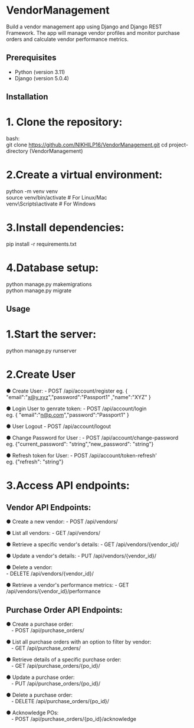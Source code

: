 # VendorManagement
Build a vendor management app using Django and Django REST Framework. The app will manage vendor profiles and monitor purchase orders and calculate vendor performance metrics.

## Prerequisites
- Python (version 3.11)
- Django (version 5.0.4)

## Installation

# 1. Clone the repository:
   bash:  
   git clone https://github.com/NIKHILP16/VendorManagement.git
   cd project-directory (VendorManagement) 

# 2.Create a virtual environment:
python -m venv venv  
source venv/bin/activate  # For Linux/Mac  
venv\Scripts\activate     # For Windows  

# 3.Install dependencies:
pip install -r requirements.txt  

# 4.Database setup:
python manage.py makemigrations  
python manage.py migrate  


## Usage

# 1.Start the server:
python manage.py runserver  

# 2.Create User 

● Create User:
    - POST /api/account/register 
        eg. { "email":"x@y.xyz","password":"Passport1" ,"name":"XYZ" } 

● Login User to genrate token: 
    - POST /api/account/login   
        eg. { "email":"n@p.com","password":"Passport1" } 

● User Logout 
    - POST /api/account/logout

● Change Password for User :
    - POST /api/account/change-password  
        eg. {"current_password": "string","new_password": "string"}

● Refresh token for User:
    - POST /api/account/token-refresh'   
        eg. {"refresh": "string"}


# 3.Access API endpoints:


## Vendor API Endpoints: 

● Create a new vendor:
    - POST /api/vendors/

● List all vendors:
    - GET /api/vendors/  

● Retrieve a specific vendor's details:
    - GET /api/vendors/{vendor_id}/

● Update a vendor's details:
    - PUT /api/vendors/{vendor_id}/ 

● Delete a vendor:  
    - DELETE /api/vendors/{vendor_id}/

● Retrieve a vendor's performance metrics: 
    - GET /api/vendors/{vendor_id}/performance



## Purchase Order API Endpoints:  

● Create a purchase order:  
&emsp;- POST /api/purchase_orders/  

● List all purchase orders with an option to filter by vendor:  
&emsp;- GET /api/purchase_orders/

● Retrieve details of a specific purchase order:  
&emsp;- GET /api/purchase_orders/{po_id}/ 

● Update a purchase order:    
&emsp;- PUT /api/purchase_orders/{po_id}/

● Delete a purchase order:    
&emsp;- DELETE /api/purchase_orders/{po_id}/  

● Acknowledge POs:  
&emsp;- POST /api/purchase_orders/{po_id}/acknowledge 

